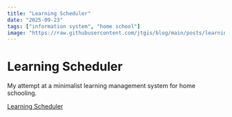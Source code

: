 ```yaml
---
title: "Learning Scheduler"
date: "2025-09-23"
tags: ["information system", "home school"]
image: "https://raw.githubusercontent.com/jtgis/blog/main/posts/learningscheduler.png"
---
```


# Learning Scheduler

My attempt at a minimalist learning management system for home schooling.

[Learning Scheduler](https://github.com/jtgis/learningscheduler)
